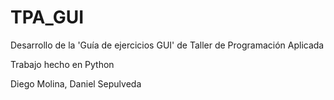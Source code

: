 # TPA_GUI
Desarrollo de la 'Guía de ejercicios GUI' de Taller de Programación Aplicada

Trabajo hecho en Python

Diego Molina, Daniel Sepulveda
